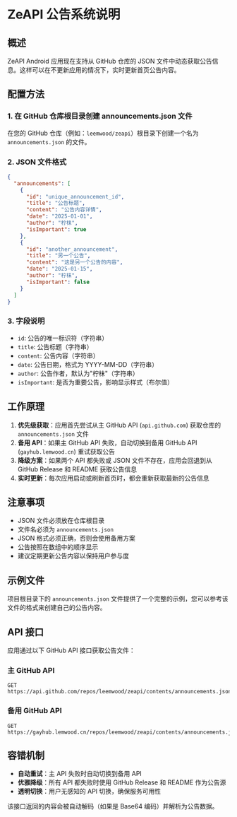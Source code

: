 # ZeAPI 公告系统说明

## 概述

ZeAPI Android 应用现在支持从 GitHub 仓库的 JSON 文件中动态获取公告信息。这样可以在不更新应用的情况下，实时更新首页公告内容。

## 配置方法

### 1. 在 GitHub 仓库根目录创建 announcements.json 文件

在您的 GitHub 仓库（例如：`leemwood/zeapi`）根目录下创建一个名为 `announcements.json` 的文件。

### 2. JSON 文件格式

```json
{
  "announcements": [
    {
      "id": "unique_announcement_id",
      "title": "公告标题",
      "content": "公告内容详情",
      "date": "2025-01-01",
      "author": "柠枺",
      "isImportant": true
    },
    {
      "id": "another_announcement",
      "title": "另一个公告",
      "content": "这是另一个公告的内容",
      "date": "2025-01-15",
      "author": "柠枺",
      "isImportant": false
    }
  ]
}
```

### 3. 字段说明

- `id`: 公告的唯一标识符（字符串）
- `title`: 公告标题（字符串）
- `content`: 公告内容（字符串）
- `date`: 公告日期，格式为 YYYY-MM-DD（字符串）
- `author`: 公告作者，默认为"柠枺"（字符串）
- `isImportant`: 是否为重要公告，影响显示样式（布尔值）

## 工作原理

1. **优先级获取**：应用首先尝试从主 GitHub API (`api.github.com`) 获取仓库的 `announcements.json` 文件
2. **备用 API**：如果主 GitHub API 失败，自动切换到备用 GitHub API (`gayhub.lemwood.cn`) 重试获取公告
3. **降级方案**：如果两个 API 都失败或 JSON 文件不存在，应用会回退到从 GitHub Release 和 README 获取公告信息
4. **实时更新**：每次应用启动或刷新首页时，都会重新获取最新的公告信息

## 注意事项

- JSON 文件必须放在仓库根目录
- 文件名必须为 `announcements.json`
- JSON 格式必须正确，否则会使用备用方案
- 公告按照在数组中的顺序显示
- 建议定期更新公告内容以保持用户参与度

## 示例文件

项目根目录下的 `announcements.json` 文件提供了一个完整的示例，您可以参考该文件的格式来创建自己的公告内容。

## API 接口

应用通过以下 GitHub API 接口获取公告文件：

### 主 GitHub API
```
GET https://api.github.com/repos/leemwood/zeapi/contents/announcements.json
```

### 备用 GitHub API
```
GET https://gayhub.lemwood.cn/repos/leemwood/zeapi/contents/announcements.json
```

## 容错机制

- **自动重试**：主 API 失败时自动切换到备用 API
- **优雅降级**：所有 API 都失败时使用 GitHub Release 和 README 作为公告源
- **透明切换**：用户无感知的 API 切换，确保服务可用性

该接口返回的内容会被自动解码（如果是 Base64 编码）并解析为公告数据。